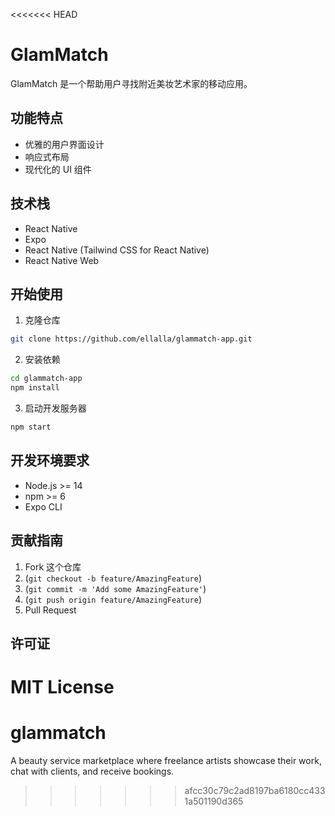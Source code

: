 <<<<<<< HEAD
# GlamMatch

GlamMatch 是一个帮助用户寻找附近美妆艺术家的移动应用。

## 功能特点

- 优雅的用户界面设计
- 响应式布局
- 现代化的 UI 组件

## 技术栈

- React Native
- Expo
- React Native (Tailwind CSS for React Native)
- React Native Web

## 开始使用

1. 克隆仓库
```bash
git clone https://github.com/ellalla/glammatch-app.git
```

2. 安装依赖
```bash
cd glammatch-app
npm install
```

3. 启动开发服务器
```bash
npm start
```

## 开发环境要求

- Node.js >= 14
- npm >= 6
- Expo CLI

## 贡献指南

1. Fork 这个仓库
2.  (`git checkout -b feature/AmazingFeature`)
3.  (`git commit -m 'Add some AmazingFeature'`)
4.  (`git push origin feature/AmazingFeature`)
5.   Pull Request

## 许可证

MIT License 
=======
# glammatch
A beauty service marketplace where freelance artists showcase their work, chat with clients, and receive bookings.
>>>>>>> afcc30c79c2ad8197ba6180cc4331a501190d365
